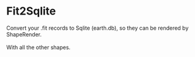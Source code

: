 Fit2Sqlite
==========

Convert your .fit records to Sqlite (earth.db), so they can be rendered by ShapeRender.<br />
<br />
With all the other shapes.<br />
